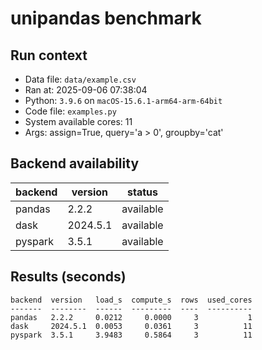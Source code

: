 # unipandas benchmark

## Run context

- Data file: `data/example.csv`
- Ran at: 2025-09-06 07:38:04
- Python: `3.9.6` on `macOS-15.6.1-arm64-arm-64bit`
- Code file: `examples.py`
- System available cores: 11
- Args: assign=True, query='a > 0', groupby='cat'

## Backend availability

| backend | version | status |
|---|---|---|
| pandas | 2.2.2 | available |
| dask | 2024.5.1 | available |
| pyspark | 3.5.1 | available |

## Results (seconds)

```text
backend  version   load_s  compute_s  rows  used_cores
-------  --------  ------  ---------  ----  ----------
pandas   2.2.2     0.0212     0.0000     3           1
dask     2024.5.1  0.0053     0.0361     3          11
pyspark  3.5.1     3.9483     0.5864     3          11
```
